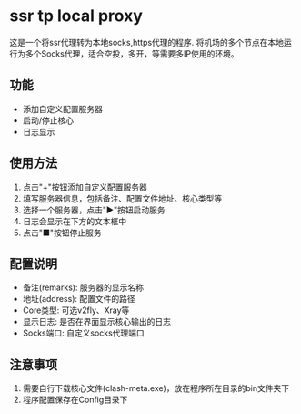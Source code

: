 # ssr tp local proxy 

这是一个将ssr代理转为本地socks,https代理的程序.
将机场的多个节点在本地运行为多个Socks代理，适合空投，多开，等需要多IP使用的环境。

## 功能

- 添加自定义配置服务器
- 启动/停止核心
- 日志显示

## 使用方法

1. 点击"+"按钮添加自定义配置服务器
2. 填写服务器信息，包括备注、配置文件地址、核心类型等
3. 选择一个服务器，点击"▶"按钮启动服务
4. 日志会显示在下方的文本框中
5. 点击"■"按钮停止服务

## 配置说明

- 备注(remarks): 服务器的显示名称
- 地址(address): 配置文件的路径
- Core类型: 可选v2fly、Xray等
- 显示日志: 是否在界面显示核心输出的日志
- Socks端口: 自定义socks代理端口

## 注意事项

1. 需要自行下载核心文件(clash-meta.exe)，放在程序所在目录的bin文件夹下
2. 程序配置保存在Config目录下 
